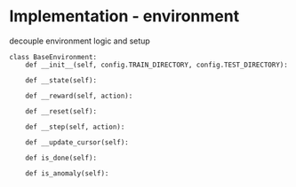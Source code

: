 # Implementation - environment

decouple environment logic and setup

```python{all|4-10|all}
class BaseEnvironment:
    def __init__(self, config.TRAIN_DIRECTORY, config.TEST_DIRECTORY):

    def __state(self):

    def __reward(self, action):

    def __reset(self):

    def __step(self, action):

    def __update_cursor(self):

    def is_done(self):

    def is_anomaly(self):
```